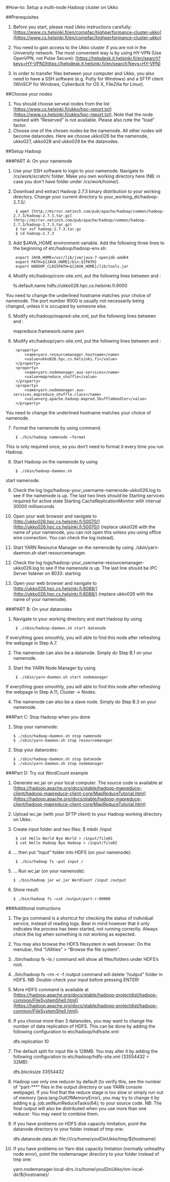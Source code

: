 #How-to: Setup a multi-node Hadoop cluster on Ukko

##Prerequisites
1. Before you start, please read Ukko instructions carefully: [https://www.cs.helsinki.fi/en/compfac/highperformance-cluster-ukko](https://www.cs.helsinki.fi/en/compfac/highperformance-cluster-ukko)

2. You need to gain access to the Ukko cluster if you are not in the University network. The most
convenient way is by using HY-VPN (Use OpenVPN, not Pulse Secure):
[https://helpdesk.it.helsinki.fi/en/search?keys=HY-VPN](https://helpdesk.it.helsinki.fi/en/search?keys=HY-VPN)

3. In order to transfer files between your computer and Ukko, you also need to have a SSH software (e.g.
Putty for Windows) and a SFTP client (WinSCP for Windows, Cyberduck for OS X, FileZilla for
Linux).

##Choose your nodes
1. You should choose serveal nodes from the list [https://www.cs.helsinki.fi/ukko/hpc-report.txt](https://www.cs.helsinki.fi/ukko/hpc-report.txt).
Note that the node marked with “Reserved” is not available. Please also note the “load” factor.
2. Choose one of the chosen nodes be the namenode. All other nodes will become datanodes. Here
we choose ukko026 be the namenode, ukko027, ukko028 and ukko029 be the datanodes.

##Setup Hadoop

###PART A: On your namenode
1. Use your SSH software to login to your namenode. Navigate to /cs/work/scratch/ folder. Make you own working directory here (NB: in case you don't have folder under /cs/work/home/).

2. Download and extract Hadoop 2.7.3 binary distribution to your working directory. Change your current directory to your_working_dir/hadoop-2.7.3/: 
 
        $ wget [http://mirror.netinch.com/pub/apache/hadoop/common/hadoop-2.7.3/hadoop-2.7.3.tar.gz](http://mirror.netinch.com/pub/apache/hadoop/common/hadoop-2.7.3/hadoop-2.7.3.tar.gz)
        $ tar xvf hadoop-2.7.3.tar.gz
        $ cd hadoop-2.7.3  

3. Add $JAVA_HOME environment variable. Add the following three lines to the beginning of etc/hadoop/hadoop-env.sh:

        export JAVA_HOME=/usr/lib/jvm/java-7-openjdk-amd64
        export PATH=${JAVA_HOME}/bin:${PATH}
        export HADOOP_CLASSPATH=${JAVA_HOME}/lib/tools.jar

4. Modify etc/hadoop/core-site.xml, put the following lines between <configuration> and </configuration>:


    <property>
        <name>fs.default.name</name>
        <value>hdfs://ukko026.hpc.cs.helsinki.fi:9000</value>
    </property>
You need to change the underlined hostname matches your choice of namenode. The port number 9000 is usually not necessarily being changed, unless it is occupied by someone else.

5. Modify etc/hadoop/mapred-site.xml, put the following lines between <configuration> and </configuration>:


    <property>
        <name>mapreduce.framework.name</name>
        <value>yarn</value>
    </property>

6. Modify etc/hadoop/yarn-site.xml, put the following lines between <configuration> and </configuration>: 
 
 
        <property>
            <name>yarn.resourcemanager.hostname</name>
            <value>ukko026.hpc.cs.helsinki.fi</value>
        </property>
        <property>
            <name>yarn.nodemanager.aux-services</name>
            <value>mapreduce_shuffle</value>
        </property>
        <property>
            <name>yarn.nodemanager.aux-services.mapreduce_shuffle.class</name>
            <value>org.apache.hadoop.mapred.ShuffleHandler</value>
        </property>
You need to change the underlined hostname matches your choice of namenode.

7. Format the namenode by using command.

        $ ./bin/hadoop namenode –format  
        
This is only required once, so you don’t need to format it every time you run Hadoop.

8. Start Hadoop on the namenode by using 

        $ ./sbin/hadoop-daemon.sh
start namenode.

9. Check the log logs/hadoop-your_username-namenode-ukko026.log to see if the namenode is up. The last two lines should be
    Starting services required for active state
    Starting CacheReplicationMonitor with interval 30000 milliseconds

10. Open your web browser and navigate to [http://ukko026.hpc.cs.helsinki.fi:50070/](http://ukko026.hpc.cs.helsinki.fi:50070/) (replace ukko026 with the name of your namenode, you can not open this unless you using office wire connection. You can check the log instead).

11. Start YARN Resource Manager on the namenode by using ./sbin/yarn-daemon.sh start resourcemanager.

12. Check the log logs/hadoop-your_username-resourcemanager-ukko026.log to see if the namenode is up. The last line should be
    IPC Server listener on 8033: starting
    
13. Open your web browser and navigate to [http://ukko026.hpc.cs.helsinki.fi:8088/](http://ukko026.hpc.cs.helsinki.fi:8088/) (replace ukko026 with the name of your namenode).

###PART B: On your datanodes
1. Navigate to your working directory and start Hadoop by using 

        $ ./sbin/hadoop-daemon.sh start datanode
If everything goes smoothly, you will able to find this node after refreshing the webpage in Step A.7.

2. The namenode can also be a datanode. Simply do Step B.1 on your namenode.

3. Start the YARN Node Manager by using 

        $ ./sbin/yarn-daemon.sh start nodemanager
If everything goes smoothly, you will able to find this node after refreshing the webpage in Step A.11, Cluster -> Nodes.

4. The namenode can also be a slave node. Simply do Step B.3 on your namenode.

###Part C: Stop Hadoop when you done
1. Stop your namenode:

       $ ./sbin/hadoop-daemon.sh stop namenode
       $ ./sbin/yarn-daemon.sh stop resourcemanager

2. Stop your datanodes:

       $ ./sbin/hadoop-daemon.sh stop datanode
       $ ./sbin/yarn-daemon.sh stop nodemanager

###Part D: Try out WordCount example
1. Generate wc.jar on your local computer. The source code is available at
[https://hadoop.apache.org/docs/stable/hadoop-mapreduce-client/hadoop-mapreduce-client-core/MapReduceTutorial.html](https://hadoop.apache.org/docs/stable/hadoop-mapreduce-client/hadoop-mapreduce-client-core/MapReduceTutorial.html)

2. Upload wc.jar (with your SFTP client) to your Hadoop working directory on Ukko.

3. Create input folder and two files:
$ mkdir /input

        $ cat Hello World Bye World > /input/file01
        $ cat Hello Hadoop Bye Hadoop > /input/file02

4. … then put “input” folder into HDFS (on your namenode):

        $ ./bin/hadoop fs –put input /

5. … Run wc.jar (on your namenode):
 
       $ ./bin/hadoop jar wc.jar WordCount /input /output

6. Show result:
 
       $ ./bin/hadoop fs –cat /output/part-r-00000

###Additional instructions
1. The jps command is a shortcut for checking the status of individual service, instead of reading logs. Bear in mind however that it only indicates the process has been started, not running correctly. Always check the log when something is not working as expected.

2. You may also browse the HDFS filesystem in web browser: On the menubar, find “Utilities” > “Browse the file system”.

3. ./bin/hadoop fs –ls / command will show all files/folders under HDFS’s root.

4. ./bin/hadoop fs –rm –r -f /output command will delete “/output” folder in HDFS. NB: Double-check your input before pressing ENTER!

5. More HDFS command is available at [https://hadoop.apache.org/docs/stable/hadoop-projectdist/hadoop-common/FileSystemShell.html](https://hadoop.apache.org/docs/stable/hadoop-projectdist/hadoop-common/FileSystemShell.html).

6. If you choose more than 3 datanodes, you may want to change the number of data replication of HDFS. This can be done by adding the following configuration to etc/hadoop/hdfssite.xml:


    <property>
        <name>dfs.replication</name>
        <value>10</value>
    </property>

7. The default split for input file is 128MB. You may alter it by adding the following configuration to etc/hadoop/hdfs-site.xml (33554432 = 32MB):


    <property>
        <name> dfs.blocksize</name>
        <value>33554432</value>
    </property>

8. Hadoop use only one reducer by default (to verify this, see the number of “part-***” files in the output directory or use YARN console webpage).
If you find that the reduce stage is too slow or simply run out of memory (java.lang.OutOfMemoryError), you may try to change it by adding e.g. job.setNumReduceTasks(64); to your source code. NB: The final output will also be distributed when you use more than one reducer. You may need to combine them.

9. If you have problems on HDFS disk capacity limitation, point the datanode directory to your folder instead of tmp one:


     <property>
         <name>dfs.datanode.data.dir</name>
         <value>file:///cs/home/youIDinUkko/tmp/${hostname}</value>
      </property>
      
10. If you have problems on Yarn disk capacity limtation (normally unhealthy node error), point the nodemanager directory to your folder instead of tmp one:


    <property>
        <name>yarn.nodemanager.local-dirs</name>
        <value>/cs/home/youIDinUkko/nm-local-dir/${hostname}/</value>
    </property>
